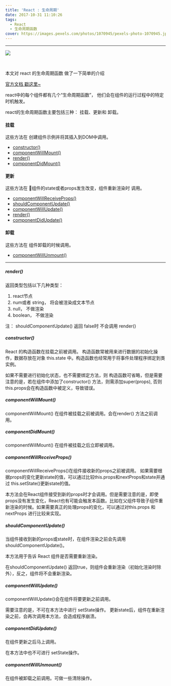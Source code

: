 ```yaml
---
title: 'React : 生命周期'
date: 2017-10-31 11:10:26
tags:
  - React
  - 生命周期函数
cover: https://images.pexels.com/photos/1070945/pexels-photo-1070945.jpeg?auto=compress&cs=tinysrgb&dpr=2&h=750&w=1260
---
```

---
![](https://o5wwk8baw.qnssl.com/d40ba0950637b6795eba91201dc47367/large)

<br>

本文对 react 的生命周期函数 做了一下简单的介绍

<!-- more -->

[官方文档 戳这里~][1]

react中的每个组件都有几个“生命周期函数”， 他们会在组件的运行过程中的特定时机触发。

react的生命周期函数主要包括三种：  挂载、更新和 卸载。

#### 挂载

这些方法在 创建组件示例并将其插入到DOM中调用。

* <a href='#1'> constructor() </a>
* <a href='#2'> componentWillMount() </a>
* <a href='#3'> render() </a>
* <a href='#4'> componentDidMount() </a>

#### 更新

这些方法在 组件的state或者props发生改变，组件重新渲染时 调用。

* <a href='#5'> componentWillReceiveProps() </a>
* <a href='#6'> shouldComponentUpdate() </a>
* <a href='#7'> componentWillUpdate() </a>
* <a href='#3'> render() </a>
* <a href='#8'> componentDidUpdate() </a>

#### 卸载

这些方法在 组件卸载的时候调用。

* <a href='#9'> componentWillUnmount() </a>

<hr />

##### <a name='3'>render()</a>

返回类型包括以下几种类型：
  1. react节点
  2. num或者 string， 将会被渲染成文本节点
  3. null， 不做渲染
  4. boolean， 不做渲染

注：  shouldComponentUpdate() 返回 false时 不会调用 render()

##### <a name='1'>constructor()</a>

React 的构造函数在挂载之前被调用。
构造函数常被用来进行数据的初始化操作，数据存放在对象  this.state 中。构造函数也经常用于将事件处理程序绑定到类实例。

如果不需要进行初始化状态，也不需要绑定方法，则 构造函数可省略，但是需要注意的是，若在组件中添加了constructor() 方法，则需添加super(props), 否则 this.props会在构造函数中被定义，导致错误。

##### <a name='2'>componentWillMount()</a>

componentWillMount() 在组件被挂载之前被调用。会在render() 方法之前调用。

##### <a name='4'>componentDidMount()</a>

componentWillMount() 在组件被挂载之后立即被调用。

##### <a name='5'>componentWillReceiveProps()</a>

componentWillReceiveProps()在组件接收新的props之前被调用。
如果需要根据props的变化更新state的值，可以通过比较this.props和nextProps和state并通过 this.setState()更新state的值。

本方法会在React组件接受到新的props时才会调用。但是需要注意的是，即使props没有发生变化，React也有可能会触发本函数。比如在父组件导致子组件重新渲染的时候。如果需要真正的处理props的变化，可以通过对this.props 和 nextProps 进行比较来实现。

##### <a name='6'>shouldComponentUpdate()</a>

当组件接收到新的props或state时，在组件渲染之前会先调用shouldComponentUpdate()。

本方法用于告诉 React 组件是否需要重新渲染。

在shouldComponentUpdate() 返回true，则组件会重新渲染（初始化渲染时除外），反之，组件将不会重新渲染。

##### <a name='7'>componentWillUpdate()</a>

componentWillUpdate()会在组件将要更新之前调用。

需要注意的是，不可在本方法中进行 setState操作。 更新state后，组件在重新渲染之前，会再次调用本方法，会造成程序崩溃。


##### <a name='8'>componentDidUpdate()</a>

在组件更新之后马上调用。

在本方法中也不可进行 setState操作。

##### <a name='9'>componentWillUnmount()</a>

在组件被卸载之前调用。可做一些清除操作。


  [1]: https://reactjs.org/docs/react-component.html